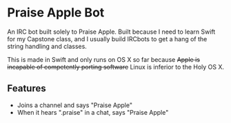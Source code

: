 # Praise Apple Bot

An IRC bot built solely to Praise Apple. Built because I need to learn Swift for
my Capstone class, and I usually build IRCbots to get a hang of the string
handling and classes.

This is made in Swift and only runs on OS X so far because ~~Apple is incapable
of competently porting software~~ Linux is inferior to the Holy OS X.

## Features
- Joins a channel and says "Praise Apple"
- When it hears ".praise" in a chat, says "Praise Apple"
